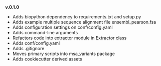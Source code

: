 **v.0.1.0**

- Adds biopython dependency to requirements.txt and setup.py
- Adds example multiple sequence alignment file ensembl_pearson.fsa
- Adds configuration settings on conf/config.yaml
- Adds command-line arguments
- Refactors code into extractor module in Extractor class
- Adds conf/config.yaml
- Adds .gitignore
- Moves primary scripts into msa_variants package
- Adds cookiecutter derived assets
